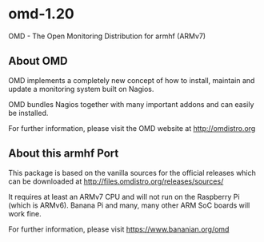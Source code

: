 # omd-1.20
OMD - The Open Monitoring Distribution for armhf (ARMv7)

About OMD
--------------
OMD implements a completely new concept of how to install, maintain and
update a monitoring system built on Nagios.

OMD bundles Nagios together with many important addons and can easily be
installed.

For further information, please visit the OMD website at
http://omdistro.org

About this armhf Port
--------------
This package is based on the vanilla sources for the official releases
which can be downloaded at http://files.omdistro.org/releases/sources/

It requires at least an ARMv7 CPU and will not run on the Raspberry Pi
(which is ARMv6).
Banana Pi and many, many other ARM SoC boards will work fine.

For further information, please visit
https://www.bananian.org/omd
